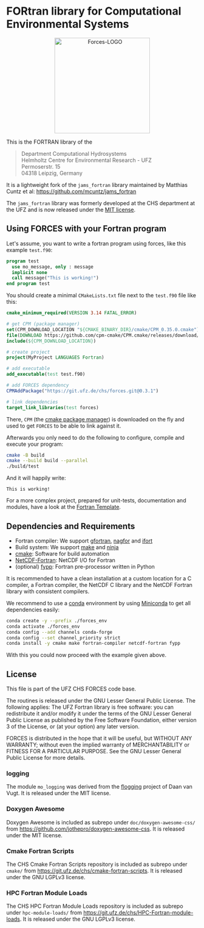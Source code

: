 # FORtran library for Computational Environmental Systems

<div align="center">
<img src="https://git.ufz.de/chs/logos/-/raw/master/Forces.png" alt="Forces-LOGO" width="251px" style="width:251px;"/>
</div>

This is the FORTRAN library of the

> Department Computational Hydrosystems<br/>
> Helmholtz Centre for Environmental Research - UFZ<br/>
> Permoserstr. 15<br/>
> 04318 Leipzig, Germany

It is a lightweight fork of the `jams_fortran` library maintained by Matthias Cuntz et al: https://github.com/mcuntz/jams_fortran

The `jams_fortran` library was formerly developed at the CHS department at the UFZ and is now released under the [MIT license](https://github.com/mcuntz/jams_fortran/blob/master/LICENSE).

## Using FORCES with your Fortran program
Let's assume, you want to write a fortran program using forces, like this example `test.f90`:
```fortran
program test
  use mo_message, only : message
  implicit none
  call message("This is working!")
end program test
```

You should create a minimal `CMakeLists.txt` file next to the `test.f90` file like this:
```cmake
cmake_minimum_required(VERSION 3.14 FATAL_ERROR)

# get CPM (package manager)
set(CPM_DOWNLOAD_LOCATION "${CMAKE_BINARY_DIR}/cmake/CPM_0.35.0.cmake")
file(DOWNLOAD https://github.com/cpm-cmake/CPM.cmake/releases/download/v0.35.0/CPM.cmake ${CPM_DOWNLOAD_LOCATION})
include(${CPM_DOWNLOAD_LOCATION})

# create project
project(MyProject LANGUAGES Fortran)

# add executable
add_executable(test test.f90)

# add FORCES dependency
CPMAddPackage("https://git.ufz.de/chs/forces.git@0.3.1")

# link dependencies
target_link_libraries(test forces)
```

There, `CPM` (the [cmake package manager](https://github.com/cpm-cmake/CPM.cmake)) is downloaded on the fly and used to get `FORCES` to be able to link against it.

Afterwards you only need to do the following to configure, compile and execute your program:
```bash
cmake -B build
cmake --build build --parallel
./build/test
```

And it will happily write:
```
This is working!
```

For a more complex project, prepared for unit-tests, documentation and modules, have a look at the [Fortran Template](https://git.ufz.de/chs/fortran-template).

## Dependencies and Requirements

* Fortran compiler: We support [gfortran](https://gcc.gnu.org/fortran/), [nagfor](https://www.nag.com/content/nag-fortran-compiler) and [ifort](https://www.intel.com/content/www/us/en/developer/tools/oneapi/overview.html)
* Build system: We support [make](https://www.gnu.org/software/make/) and [ninja](https://ninja-build.org/)
* [cmake](https://cmake.org/): Software for build automation
* [NetCDF-Fortran](https://github.com/Unidata/netcdf-fortran): NetCDF I/O for Fortran
* (optional) [fypp](https://github.com/aradi/fypp): Fortran pre-processor written in Python

It is recommended to have a clean installation at a custom location
for a C compiler, a Fortran compiler, the NetCDF C library and the
NetCDF Fortran library with consistent compilers.

We recommend to use a [conda](https://docs.conda.io/en/latest/) environment by using [Miniconda](https://docs.conda.io/en/latest/miniconda.html) to get all dependencies easily:
```bash
conda create -y --prefix ./forces_env
conda activate ./forces_env
conda config --add channels conda-forge
conda config --set channel_priority strict
conda install -y cmake make fortran-compiler netcdf-fortran fypp
```
With this you could now proceed with the example given above.

## License

This file is part of the UFZ CHS FORCES code base.

The routines is released under the GNU Lesser General Public License. The following applies:
The UFZ Fortran library is free software: you can redistribute it and/or modify it under the terms of the GNU Lesser General Public License as published by the Free Software Foundation, either version 3 of the License, or (at your option) any later version.

FORCES is distributed in the hope that it will be useful, but WITHOUT ANY WARRANTY; without even the implied warranty of MERCHANTABILITY or FITNESS FOR A PARTICULAR PURPOSE. See the GNU Lesser General Public License for more details.

### logging

The module `mo_logging` was derived from the [flogging](https://github.com/DaanVanVugt/flogging) project of Daan van Vugt. It is released under the MIT license.

### Doxygen Awesome

Doxygen Awesome is included as subrepo under `doc/doxygen-awesome-css/` from https://github.com/jothepro/doxygen-awesome-css. It is released under the MIT license.

### Cmake Fortran Scripts

The CHS Cmake Fortran Scripts repository is included as subrepo under `cmake/` from https://git.ufz.de/chs/cmake-fortran-scripts. It is released under the GNU LGPLv3 license.

### HPC Fortran Module Loads

The CHS HPC Fortran Module Loads repository is included as subrepo under `hpc-module-loads/` from https://git.ufz.de/chs/HPC-Fortran-module-loads. It is released under the GNU LGPLv3 license.
